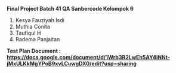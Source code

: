 **Final Project Batch 41 QA Sanbercode Kelompok 6**

1. Kesya Fauziyah Isdi
2. Muthia Conita
3. Taufiqul H
4. Radema Panjaitan

**Test Plan Document : https://docs.google.com/document/d/1Wrb3R2LwEh5AY4iNNt-jMxULKkMgYPoB9xvLCuwgDX0/edit?usp=sharing**
